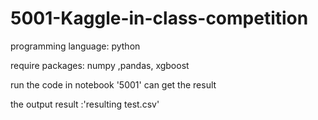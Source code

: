 # 5001-Kaggle-in-class-competition

programming language: python

require packages: numpy ,pandas, xgboost

run the code in notebook '5001' can get the result 

the output result :'resulting test.csv'
